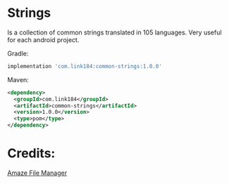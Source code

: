 Strings
===

Is a collection of common strings translated in 105 languages. Very useful for each android project.

Gradle:
```gradle
implementation 'com.link184:common-strings:1.0.0'
```

Maven:
```xml
<dependency>
  <groupId>com.link184</groupId>
  <artifactId>common-strings</artifactId>
  <version>1.0.0</version>
  <type>pom</type>
</dependency>
```

Credits:
=======
[Amaze File Manager][1]

[1]:https://github.com/TeamAmaze/AmazeFileManager